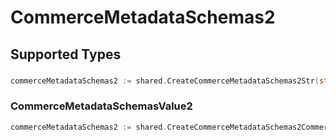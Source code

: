 # CommerceMetadataSchemas2


## Supported Types

### 

```go
commerceMetadataSchemas2 := shared.CreateCommerceMetadataSchemas2Str(string{/* values here */})
```

### CommerceMetadataSchemasValue2

```go
commerceMetadataSchemas2 := shared.CreateCommerceMetadataSchemas2CommerceMetadataSchemasValue2(shared.CommerceMetadataSchemasValue2{/* values here */})
```

